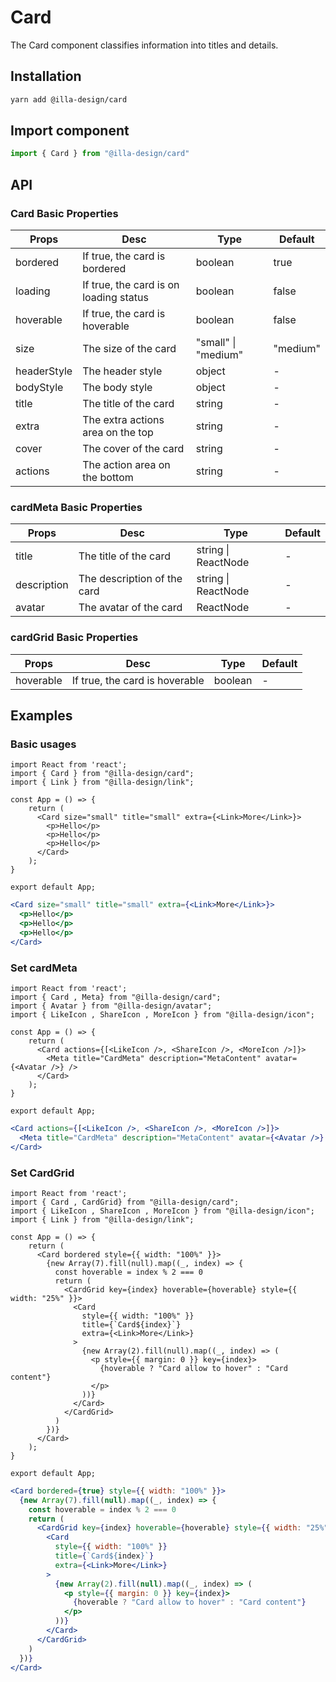 # Card

The Card component classifies information into titles and details.

## Installation

```bash
yarn add @illa-design/card
```

## Import component

```jsx
import { Card } from "@illa-design/card"
```

## API

### Card Basic Properties

| Props       | Desc                                   | Type                | Default  |
| ----------- | -------------------------------------- | ------------------- | -------- |
| bordered    | If true, the card is bordered          | boolean             | true     |
| loading     | If true, the card is on loading status | boolean             | false    |
| hoverable   | If true, the card is hoverable         | boolean             | false    |
| size        | The size of the card                   | "small" \| "medium" | "medium" |
| headerStyle | The header style                       | object              | -        |
| bodyStyle   | The body style                         | object              | -        |
| title       | The title of the card                  | string              | -        |
| extra       | The extra actions area on the top      | string              | -        |
| cover       | The cover of the card                  | string              | -        |
| actions     | The action area on the bottom          | string              | -        |

### cardMeta Basic Properties

| Props       | Desc                        | Type                | Default |
| ----------- | --------------------------- | ------------------- | ------- |
| title       | The title of the card       | string \| ReactNode | -       |
| description | The description of the card | string \| ReactNode | -       |
| avatar      | The avatar of the card      | ReactNode           | -       |

### cardGrid Basic Properties

| Props     | Desc                           | Type    | Default |
| --------- | ------------------------------ | ------- | ------- |
| hoverable | If true, the card is hoverable | boolean | -       |

## Examples

### Basic usages

```SnackPlayer dependencies=@illa-design/card,@illa-design/link
import React from 'react';
import { Card } from "@illa-design/card";
import { Link } from "@illa-design/link";

const App = () => {
    return (
      <Card size="small" title="small" extra={<Link>More</Link>}>
        <p>Hello</p>
        <p>Hello</p>
        <p>Hello</p>
      </Card>
    );
}

export default App;

```

```jsx
<Card size="small" title="small" extra={<Link>More</Link>}>
  <p>Hello</p>
  <p>Hello</p>
  <p>Hello</p>
</Card>
```

### Set cardMeta

```SnackPlayer dependencies=@illa-design/card,@illa-design/avatar,@illa-design/icon
import React from 'react';
import { Card , Meta} from "@illa-design/card";
import { Avatar } from "@illa-design/avatar";
import { LikeIcon , ShareIcon , MoreIcon } from "@illa-design/icon";

const App = () => {
    return (
      <Card actions={[<LikeIcon />, <ShareIcon />, <MoreIcon />]}>
        <Meta title="CardMeta" description="MetaContent" avatar={<Avatar />} />
      </Card>
    );
}

export default App;

```

```jsx
<Card actions={[<LikeIcon />, <ShareIcon />, <MoreIcon />]}>
  <Meta title="CardMeta" description="MetaContent" avatar={<Avatar />} />
</Card>
```

### Set CardGrid

```SnackPlayer dependencies=@illa-design/card,@illa-design/link,@illa-design/icon
import React from 'react';
import { Card , CardGrid} from "@illa-design/card";
import { LikeIcon , ShareIcon , MoreIcon } from "@illa-design/icon";
import { Link } from "@illa-design/link";

const App = () => {
    return (
      <Card bordered style={{ width: "100%" }}>
        {new Array(7).fill(null).map((_, index) => {
          const hoverable = index % 2 === 0
          return (
            <CardGrid key={index} hoverable={hoverable} style={{ width: "25%" }}>
              <Card
                style={{ width: "100%" }}
                title={`Card${index}`}
                extra={<Link>More</Link>}
              >
                {new Array(2).fill(null).map((_, index) => (
                  <p style={{ margin: 0 }} key={index}>
                    {hoverable ? "Card allow to hover" : "Card content"}
                  </p>
                ))}
              </Card>
            </CardGrid>
          )
        })}
      </Card>
    );
}

export default App;

```

```jsx
<Card bordered={true} style={{ width: "100%" }}>
  {new Array(7).fill(null).map((_, index) => {
    const hoverable = index % 2 === 0
    return (
      <CardGrid key={index} hoverable={hoverable} style={{ width: "25%" }}>
        <Card
          style={{ width: "100%" }}
          title={`Card${index}`}
          extra={<Link>More</Link>}
        >
          {new Array(2).fill(null).map((_, index) => (
            <p style={{ margin: 0 }} key={index}>
              {hoverable ? "Card allow to hover" : "Card content"}
            </p>
          ))}
        </Card>
      </CardGrid>
    )
  })}
</Card>
```
